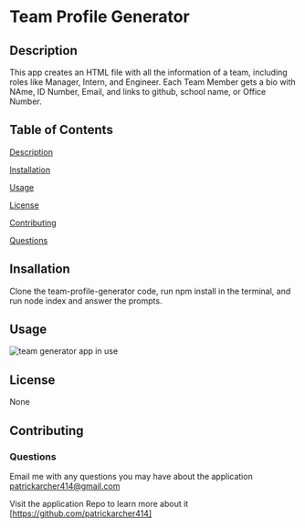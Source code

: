 
  # Team Profile Generator

  ## Description
  This app creates an HTML file with all the information of a team, including roles like Manager, Intern, and Engineer. Each Team Member gets a bio with NAme, ID Number, Email, and links to github, school name, or Office Number.
  
  ## Table of Contents

  [Description](#description)

  [Installation](#installation)

  [Usage](#usage)

  [License](#license)

  [Contributing](#contributing)

  [Questions](#questions)
 
  ## Insallation

  Clone the team-profile-generator code, run npm install in the terminal, and run node index and answer the prompts.
  
  ## Usage

  
  ![team generator app in use](assets/images/screenshot.png)
  
  ## License

  None
  
  ## Contributing

  
  
  ### Questions

  Email me with any questions you may have about the application<a href='mailto:patrickarcher414@gmail.com'> patrickarcher414@gmail.com</a>
  
  Visit the application Repo to learn more about it [https://github.com/patrickarcher414]
